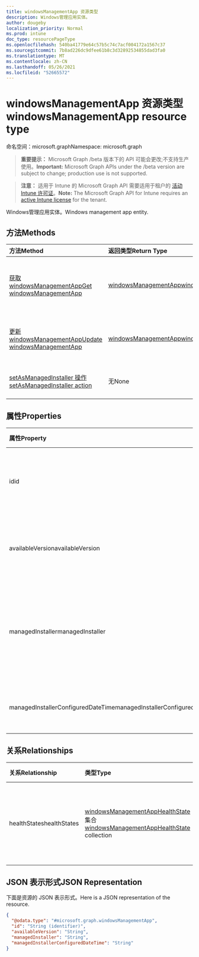```yaml
---
title: windowsManagementApp 资源类型
description: Windows管理应用实体。
author: dougeby
localization_priority: Normal
ms.prod: intune
doc_type: resourcePageType
ms.openlocfilehash: 540ba41779e64c57b5c74c7acf004172a1567c37
ms.sourcegitcommit: 7b8ad226dc9dfee61b8c3d32892534855dad3fa0
ms.translationtype: MT
ms.contentlocale: zh-CN
ms.lasthandoff: 05/26/2021
ms.locfileid: "52665572"
---
```

# <a name="windowsmanagementapp-resource-type"></a><span data-ttu-id="d261a-103">windowsManagementApp 资源类型</span><span class="sxs-lookup"><span data-stu-id="d261a-103">windowsManagementApp resource type</span></span>

<span data-ttu-id="d261a-104">命名空间：microsoft.graph</span><span class="sxs-lookup"><span data-stu-id="d261a-104">Namespace: microsoft.graph</span></span>

> <span data-ttu-id="d261a-105">**重要提示：** Microsoft Graph /beta 版本下的 API 可能会更改;不支持生产使用。</span><span class="sxs-lookup"><span data-stu-id="d261a-105">**Important:** Microsoft Graph APIs under the /beta version are subject to change; production use is not supported.</span></span>

> <span data-ttu-id="d261a-106">**注意：** 适用于 Intune 的 Microsoft Graph API 需要适用于租户的 [活动 Intune 许可证](https://go.microsoft.com/fwlink/?linkid=839381)。</span><span class="sxs-lookup"><span data-stu-id="d261a-106">**Note:** The Microsoft Graph API for Intune requires an [active Intune license](https://go.microsoft.com/fwlink/?linkid=839381) for the tenant.</span></span>

<span data-ttu-id="d261a-107">Windows管理应用实体。</span><span class="sxs-lookup"><span data-stu-id="d261a-107">Windows management app entity.</span></span>

## <a name="methods"></a><span data-ttu-id="d261a-108">方法</span><span class="sxs-lookup"><span data-stu-id="d261a-108">Methods</span></span>
|<span data-ttu-id="d261a-109">方法</span><span class="sxs-lookup"><span data-stu-id="d261a-109">Method</span></span>|<span data-ttu-id="d261a-110">返回类型</span><span class="sxs-lookup"><span data-stu-id="d261a-110">Return Type</span></span>|<span data-ttu-id="d261a-111">说明</span><span class="sxs-lookup"><span data-stu-id="d261a-111">Description</span></span>|
|:---|:---|:---|
|[<span data-ttu-id="d261a-112">获取 windowsManagementApp</span><span class="sxs-lookup"><span data-stu-id="d261a-112">Get windowsManagementApp</span></span>](../api/intune-devices-windowsmanagementapp-get.md)|[<span data-ttu-id="d261a-113">windowsManagementApp</span><span class="sxs-lookup"><span data-stu-id="d261a-113">windowsManagementApp</span></span>](../resources/intune-devices-windowsmanagementapp.md)|<span data-ttu-id="d261a-114">读取 [windowsManagementApp 对象的属性和](../resources/intune-devices-windowsmanagementapp.md) 关系。</span><span class="sxs-lookup"><span data-stu-id="d261a-114">Read properties and relationships of the [windowsManagementApp](../resources/intune-devices-windowsmanagementapp.md) object.</span></span>|
|[<span data-ttu-id="d261a-115">更新 windowsManagementApp</span><span class="sxs-lookup"><span data-stu-id="d261a-115">Update windowsManagementApp</span></span>](../api/intune-devices-windowsmanagementapp-update.md)|[<span data-ttu-id="d261a-116">windowsManagementApp</span><span class="sxs-lookup"><span data-stu-id="d261a-116">windowsManagementApp</span></span>](../resources/intune-devices-windowsmanagementapp.md)|<span data-ttu-id="d261a-117">更新 [windowsManagementApp 对象](../resources/intune-devices-windowsmanagementapp.md) 的属性。</span><span class="sxs-lookup"><span data-stu-id="d261a-117">Update the properties of a [windowsManagementApp](../resources/intune-devices-windowsmanagementapp.md) object.</span></span>|
|[<span data-ttu-id="d261a-118">setAsManagedInstaller 操作</span><span class="sxs-lookup"><span data-stu-id="d261a-118">setAsManagedInstaller action</span></span>](../api/intune-devices-windowsmanagementapp-setasmanagedinstaller.md)|<span data-ttu-id="d261a-119">无</span><span class="sxs-lookup"><span data-stu-id="d261a-119">None</span></span>|<span data-ttu-id="d261a-120">设置呼叫者租户的托管安装程序状态</span><span class="sxs-lookup"><span data-stu-id="d261a-120">Set the Managed Installer status for the caller tenant</span></span>|

## <a name="properties"></a><span data-ttu-id="d261a-121">属性</span><span class="sxs-lookup"><span data-stu-id="d261a-121">Properties</span></span>
|<span data-ttu-id="d261a-122">属性</span><span class="sxs-lookup"><span data-stu-id="d261a-122">Property</span></span>|<span data-ttu-id="d261a-123">类型</span><span class="sxs-lookup"><span data-stu-id="d261a-123">Type</span></span>|<span data-ttu-id="d261a-124">说明</span><span class="sxs-lookup"><span data-stu-id="d261a-124">Description</span></span>|
|:---|:---|:---|
|<span data-ttu-id="d261a-125">id</span><span class="sxs-lookup"><span data-stu-id="d261a-125">id</span></span>|<span data-ttu-id="d261a-126">String</span><span class="sxs-lookup"><span data-stu-id="d261a-126">String</span></span>|<span data-ttu-id="d261a-127">管理应用程序的唯Windows标识符</span><span class="sxs-lookup"><span data-stu-id="d261a-127">Unique Identifier for the Windows management app</span></span>|
|<span data-ttu-id="d261a-128">availableVersion</span><span class="sxs-lookup"><span data-stu-id="d261a-128">availableVersion</span></span>|<span data-ttu-id="d261a-129">String</span><span class="sxs-lookup"><span data-stu-id="d261a-129">String</span></span>|<span data-ttu-id="d261a-130">Windows管理应用可用版本。</span><span class="sxs-lookup"><span data-stu-id="d261a-130">Windows management app available version.</span></span>|
|<span data-ttu-id="d261a-131">managedInstaller</span><span class="sxs-lookup"><span data-stu-id="d261a-131">managedInstaller</span></span>|[<span data-ttu-id="d261a-132">managedInstallerStatus</span><span class="sxs-lookup"><span data-stu-id="d261a-132">managedInstallerStatus</span></span>](../resources/intune-devices-managedinstallerstatus.md)|<span data-ttu-id="d261a-133">托管安装程序状态。</span><span class="sxs-lookup"><span data-stu-id="d261a-133">Managed Installer Status.</span></span> <span data-ttu-id="d261a-134">可取值为：`disabled`、`enabled`。</span><span class="sxs-lookup"><span data-stu-id="d261a-134">Possible values are: `disabled`, `enabled`.</span></span>|
|<span data-ttu-id="d261a-135">managedInstallerConfiguredDateTime</span><span class="sxs-lookup"><span data-stu-id="d261a-135">managedInstallerConfiguredDateTime</span></span>|<span data-ttu-id="d261a-136">String</span><span class="sxs-lookup"><span data-stu-id="d261a-136">String</span></span>|<span data-ttu-id="d261a-137">托管安装程序配置的日期时间</span><span class="sxs-lookup"><span data-stu-id="d261a-137">Managed Installer Configured Date Time</span></span>|

## <a name="relationships"></a><span data-ttu-id="d261a-138">关系</span><span class="sxs-lookup"><span data-stu-id="d261a-138">Relationships</span></span>
|<span data-ttu-id="d261a-139">关系</span><span class="sxs-lookup"><span data-stu-id="d261a-139">Relationship</span></span>|<span data-ttu-id="d261a-140">类型</span><span class="sxs-lookup"><span data-stu-id="d261a-140">Type</span></span>|<span data-ttu-id="d261a-141">说明</span><span class="sxs-lookup"><span data-stu-id="d261a-141">Description</span></span>|
|:---|:---|:---|
|<span data-ttu-id="d261a-142">healthStates</span><span class="sxs-lookup"><span data-stu-id="d261a-142">healthStates</span></span>|<span data-ttu-id="d261a-143">[windowsManagementAppHealthState](../resources/intune-devices-windowsmanagementapphealthstate.md) 集合</span><span class="sxs-lookup"><span data-stu-id="d261a-143">[windowsManagementAppHealthState](../resources/intune-devices-windowsmanagementapphealthstate.md) collection</span></span>|<span data-ttu-id="d261a-144">已安装的运行状况状态列表Windows管理应用。</span><span class="sxs-lookup"><span data-stu-id="d261a-144">The list of health states for installed Windows management app.</span></span>|

## <a name="json-representation"></a><span data-ttu-id="d261a-145">JSON 表示形式</span><span class="sxs-lookup"><span data-stu-id="d261a-145">JSON Representation</span></span>
<span data-ttu-id="d261a-146">下面是资源的 JSON 表示形式。</span><span class="sxs-lookup"><span data-stu-id="d261a-146">Here is a JSON representation of the resource.</span></span>
<!-- {
  "blockType": "resource",
  "keyProperty": "id",
  "@odata.type": "microsoft.graph.windowsManagementApp"
}
-->
``` json
{
  "@odata.type": "#microsoft.graph.windowsManagementApp",
  "id": "String (identifier)",
  "availableVersion": "String",
  "managedInstaller": "String",
  "managedInstallerConfiguredDateTime": "String"
}
```




